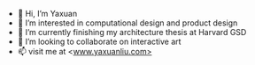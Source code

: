 - 👋 Hi, I’m Yaxuan
- 👀 I’m interested in computational design and product design
- 🌱 I’m currently finishing my architecture thesis at Harvard GSD
- 💞️ I’m looking to collaborate on interactive art
- 📫 visit me at <www.yaxuanliu.com>

<!---
yx940702/yx940702 is a ✨ special ✨ repository because its `README.md` (this file) appears on your GitHub profile.
You can click the Preview link to take a look at your changes.
--->
